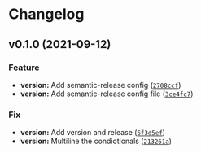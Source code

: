 # Changelog

<!--next-version-placeholder-->

## v0.1.0 (2021-09-12)
### Feature
* **version:** Add semantic-release config ([`2708ccf`](https://github.com/imAsparky/spinx-test/commit/2708ccf4f0642051c303ec14a900e1c83b483adb))
* **version:** Add semantic-release config file ([`3ce4fc7`](https://github.com/imAsparky/spinx-test/commit/3ce4fc714f5795e5ca356c4905b6a7cc391093b4))

### Fix
* **version:** Add version and release ([`6f3d5ef`](https://github.com/imAsparky/spinx-test/commit/6f3d5efef1b1b8ebd2e45179aa300d19ca5444c6))
* **version:** Multiline the condiotionals ([`213261a`](https://github.com/imAsparky/spinx-test/commit/213261a3a812a592725789f50979617e067a5e8a))
